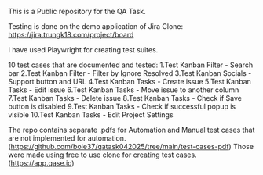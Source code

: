 This is a Public repository for the QA Task.

Testing is done on the demo application of Jira Clone: https://jira.trungk18.com/project/board

I have used Playwright for creating test suites.

10 test cases that are documented and tested:
1.Test Kanban Filter - Search bar
2.Test Kanban Filter - Filter by Ignore Resolved
3.Test Kanban Socials - Support button and URL
4.Test Kanban Tasks - Create issue
5.Test Kanban Tasks - Edit issue
6.Test Kanban Tasks - Move issue to another column
7.Test Kanban Tasks - Delete issue
8.Test Kanban Tasks - Check if Save button is disabled
9.Test Kanban Tasks - Check if successful popup is visible
10.Test Kanban Tasks - Edit Project Settings

The repo contains separate .pdfs for Automation and Manual test cases that are not implemented for automation. (https://github.com/bole37/qatask042025/tree/main/test-cases-pdf) 
Those were made using free to use clone for creating test cases. (https://app.qase.io)
